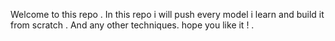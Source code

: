 Welcome to this repo .
In this repo i will push every model i learn and build it from scratch .
And any other techniques.
hope you like it ! .

